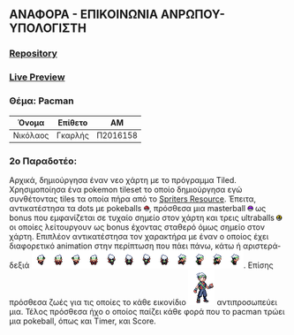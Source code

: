 ## ΑΝΑΦΟΡΑ - ΕΠΙΚΟΙΝΩΝΙΑ ΑΝΡΩΠΟΥ-ΥΠΟΛΟΓΙΣΤΗ

### [Repository](https://github.com/nickgarlis/pacman)

### [Live Preview](http://vparticles.com/pacman)

### Θέμα: Pacman
|  Όνομα   | Επίθετο |    ΑΜ    |
|----------|---------|----------|
| Νικόλαος | Γκαρλής | Π2016158 |

### 2o Παραδοτέο:
  Αρχικά, δημιούργησα έναν νεο χάρτη με το πρόγραμμα Tiled. Χρησιμοποίησα ένα pokemon tileset το οποίο δημιούργησα εγώ συνθέτοντας tiles τα οποία πήρα από το [Spriters Resource](https://www.spriters-resource.com/fullview/61816/). Έπειτα, αντικατέστησα τα dots με pokeballs ![](https://raw.githubusercontent.com/nickgarlis/pacman/master/assets/pokeball.png), πρόσθεσα μια masterball ![](https://raw.githubusercontent.com/nickgarlis/pacman/master/assets/masterball.png) ως bonus που εμφανίζεται σε τυχαίο σημείο στον χάρτη και τρεις ultraballs ![](https://raw.githubusercontent.com/nickgarlis/pacman/master/assets/ultraball.png) οι οποίες λείτουργουν ως bonus έχοντας σταθερό όμως σημείο στον χάρτη. Επιπλέον αντικατέστησα τον χαρακτήρα με έναν ο οποίος έχει διαφορετικό animation στην περίπτωση που πάει πάνω, κάτω ή αριστερά-δεξιά ![](https://raw.githubusercontent.com/nickgarlis/pacman/master/assets/character.png). Επίσης πρόσθεσα ζωές για τις οποίες το κάθε εικονίδιο ![](https://raw.githubusercontent.com/nickgarlis/pacman/master/assets/life.png) αντιπροσωπεύει μια. Τέλος πρόσθεσα ήχο ο οποίος παίζει κάθε φορά που το pacman τρώει μια pokeball, όπως και Timer, και Score.
